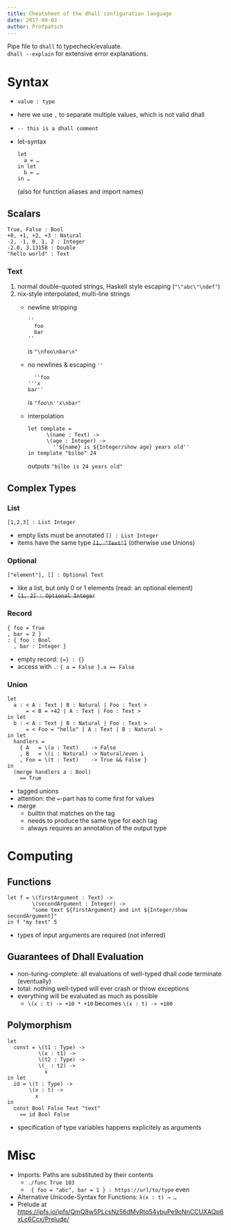 ```yaml
---
title: Cheatsheet of the dhall configuration language
date: 2017-09-03
author: Profpatsch
---
```


Pipe file to `dhall` to typecheck/evaluate.  
`dhall --explain` for extensive error explanations.

# Syntax

* `value : type`
* here we use `,` to separate multiple values, which is not valid dhall
* `-- this is a dhall comment`
* let-syntax
  
  ```
  let
    a = …
  in let
    b = … 
  in …
  ```

  (also for function aliases and import names)
  
## Scalars

```
True, False : Bool
+0, +1, +2, +3 : Natural
-2, -1, 0, 1, 2 : Integer
-2.0, 3.13158 : Double
"hello world" : Text
```

### Text

1. normal double-quoted strings, Haskell style escaping (`"\"abc\"\ndef"`)
2. nix-style interpolated, multi-line strings
    * newline stripping

      ```
      ''
        foo
        bar
      ''
      ```

      is `"\nfoo\nbar\n"`

    * no newlines & escaping `''`

      ```
        ''foo
      '''x
      bar''
      ```

      is `"foo\n''x\nbar"`

    * interpolation

      ```
      let template = 
            \(name : Text) ->
            \(age : Integer) ->
              ''${name} is ${Integer/show age} years old''
      in template "bilbo" 24
      ```

      outputs `"bilbo is 24 years old"`


## Complex Types

### List

`[1,2,3] : List Integer`

* empty lists must be annotated `[] : List Integer`
* items have the same type <s>`[1, "Text"]`</s> (otherwise use Unions)

### Optional

`["element"], [] : Optional Text`

* like a list, but only 0 or 1 elements (read: an optional element)
* <s>`[1, 2] : Optional Integer`</s>

### Record

```
{ foo = True
, bar = 2 }
: { foo : Bool
  , bar : Integer }
```

* empty record: `{=} : {}`
* access with `.`: `{ a = False }.a == False`

### Union

```
let 
  a : < A : Text | B : Natural | Foo : Text >
      = < B = +42 | A : Text | Foo : Text >
in let
  b : < A : Text | B : Natural | Foo : Text >
      = < Foo = "hello" | A : Text | B : Natural >
in let
  handlers =
    { A   = \(a : Text)    -> False
    , B   = \(i : Natural) -> Natural/even i
    , Foo = \(t : Text)    -> True && False }
in
  (merge handlers a : Bool)
    == True
```

* tagged unions
* attention: the `=`-part has to come first for values
* merge
  * builtin that matches on the tag
  * needs to produce the same type for each tag
  * always requires an annotation of the output type
  
# Computing

## Functions

```
let f = \(firstArgument : Text) ->
        \(secondArgument : Integer) ->
        "some text ${firstArgument} and int ${Integer/show secondArgument}"
in f "my text" 5
```

* types of input arguments are required (not inferred)

## Guarantees of Dhall Evaluation

* non-turing-complete: all evaluations of well-typed dhall code terminate (eventually)
* total: nothing well-typed will ever crash or throw exceptions
* everything will be evaluated as much as possible
  * `\(x : t) -> +10 * +10` becomes `\(x : t) -> +100`

## Polymorphism

```
let
  const = \(t1 : Type) ->
          \(x : t1) ->
          \(t2 : Type) ->
          \(_ : t2) ->
            x
in let
  id = \(t : Type) ->
       \(x : t) ->
         x
in 
  const Bool False Text "text"
    == id Bool False
```

* specification of type variables happens explicitely as arguments

# Misc

* Imports: Paths are substituted by their contents
  * `./func True 103`
  * ` { foo = "abc", bar = 1 } : https://url/to/type` even
* Alternative Unicode-Syntax for Functions: `λ(x : t) → …`
* Prelude at https://ipfs.io/ipfs/QmQ8w5PLcsNz56dMvRtq54vbuPe9cNnCCUXAQp6xLc6Ccx/Prelude/
